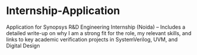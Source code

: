 # Internship-Application
Application for Synopsys R&amp;D Engineering Internship (Noida) – Includes a detailed write-up on why I am a strong fit for the role, my relevant skills, and links to key academic verification projects in SystemVerilog, UVM, and Digital Design
